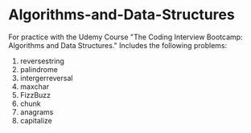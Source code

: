 # Algorithms-and-Data-Structures




For practice with the Udemy Course "The Coding Interview Bootcamp: Algorithms and Data Structures." Includes the following problems:

1. reversestring
2. palindrome
3. intergerreversal
4. maxchar
5. FizzBuzz
6. chunk
7. anagrams
8. capitalize
